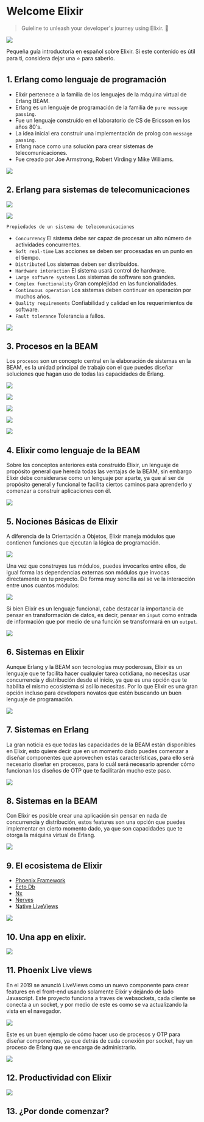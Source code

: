 # Welcome Elixir

> Guieline to unleash your developer's journey using Elixir. 🎇

![](./assets/slide-005.png)

Pequeña guía introductoria en español sobre Elixir. Si este contenido es útil para ti, considera dejar una ⭐️ para saberlo.

## 1. Erlang como lenguaje de programación

- Elixir pertenece a la familia de los lenguajes de la máquina virtual de Erlang BEAM.
- Erlang es un lenguaje de programación de la familia de `pure message passing`.
- Fue un lenguaje construído en el laboratorio de CS de Ericsson en los años 80's.
- La idea inicial era construir una implementación de prolog con `message passing`.
- Erlang nace como una solución para crear sistemas de telecomunicaciones.
- Fue creado por Joe Armstrong, Robert Virding y Mike Williams.

![](./assets/slide-006.png)

## 2. Erlang para sistemas de telecomunicaciones

![](./assets/slide-007.png)

![](./assets/slide-008.png)

`Propiedades de un sistema de telecomunicaciones`
- `Concurrency` El sistema debe ser capaz de procesar un alto número de actividades concurrentes.
- `Soft real-time` Las acciones se deben ser procesadas en un punto en el tiempo.
- `Distributed` Los sistemas deben ser distribuídos.
- `Hardware interaction` El sistema usará control de hardware.
- `Large software systems` Los sistemas de software son grandes.
- `Complex functionality` Gran complejidad en las funcionalidades.
- `Continuous operation` Los sistemas deben continuar en operación por muchos años.
- `Quality requirements` Confiabilidad y calidad en los requerimientos de software.
- `Fault tolerance` Tolerancia a fallos.

![](./assets/slide-009.png)

## 3. Procesos en la BEAM

Los `procesos` son un concepto central en la elaboración de sistemas en la BEAM, es la unidad principal de trabajo con el que puedes diseñar soluciones que hagan uso de todas las capacidades de Erlang.

![](./assets/slide-010.png)

![](./assets/slide-011.png)

![](./assets/slide-012.png)

![](./assets/slide-013.png)

![](./assets/slide-014.png)

## 4. Elixir como lenguaje de la BEAM

Sobre los conceptos anteriores está construído Elixir, un lenguaje de propósito general que hereda todas las ventajas de la BEAM, sin embargo Elixir debe considerarse como un lenguaje por aparte, ya que al ser de propósito general y funcional te facilita ciertos caminos para aprenderlo y comenzar a construir aplicaciones con él.

![](./assets/slide-015.png)

## 5. Nociones Básicas de Elixir

A diferencia de la Orientación a Objetos, Elixir maneja módulos que contienen funciones que ejecutan la lógica de programación.

![](./assets/slide-016.png)

Una vez que construyes tus módulos, puedes invocarlos entre ellos, de igual forma las dependencias externas son módulos que invocas directamente en tu proyecto. De forma muy sencilla así se ve la interacción entre unos cuantos módulos:

![](./assets/slide-017.png)

Si bien Elixir es un lenguaje funcional, cabe destacar la importancia de pensar en transformación de datos, es decir, pensar en `input` como entrada de información que por medio de una función se transformará en un `output`.

![](./assets/slide-018.png)

## 6. Sistemas en Elixir

Aunque Erlang y la BEAM son tecnologías muy poderosas, Elixir es un lenguaje que te facilita hacer cualquier tarea cotidiana, no necesitas usar concurrencia y distribución desde el inicio, ya que es una opción que te habilita el mismo ecosistema si así lo necesitas. Por lo que Elixir es una gran opción incluso para developers novatos que estén buscando un buen lenguaje de programación.

![](./assets/slide-019.png)

## 7. Sistemas en Erlang

La gran noticia es que todas las capacidades de la BEAM están disponibles en Elixir, esto quiere decir que en un momento dado puedes comenzar a diseñar componentes que aprovechen estas características, para ello será necesario diseñar en procesos, para lo cuál será necesario aprender cómo funcionan los diseños de OTP que te facilitarán mucho este paso.

![](./assets/slide-020.png)

## 8. Sistemas en la BEAM

Con Elixir es posible crear una aplicación sin pensar en nada de concurrencia y distribución, estos features son una opción que puedes implementar en cierto momento dado, ya que son capacidades que te otorga la máquina virtual de Erlang.

![](./assets/slide-021.png)

## 9. El ecosistema de Elixir

- [Phoenix Framework](https://www.phoenixframework.org/)
- [Ecto Db](https://hexdocs.pm/ecto/Ecto.html)
- [Nx](https://github.com/elixir-nx/)
- [Nerves](https://nerves-project.org/)
- [Native LiveViews](https://native.live/)

![](./assets/slide-022.png)

## 10. Una app en elixir.

![](./assets/slide-023.png)

## 11. Phoenix Live views

En el 2019 se anunció LiveViews como un nuevo componente para crear features en el front-end usando solamente Elixir y dejándo de lado Javascript. Este proyecto funciona a traves de websockets, cada cliente se conecta a un socket, y por medio de este es como se va actualizando la vista en el navegador. 

![](./assets/slide-024.png)

Este es un buen ejemplo de cómo hacer uso de procesos y OTP para diseñar componentes, ya que detrás de cada conexión por socket, hay un proceso de Erlang que se encarga de administrarlo. 

![](./assets/slide-025.png)

## 12. Productividad con Elixir

![](./assets/slide-026.png)

## 13. ¿Por donde comenzar?

